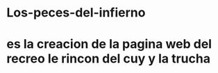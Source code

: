 # Los-peces-del-infierno
# es la creacion de la pagina web del recreo le rincon del cuy y la trucha
